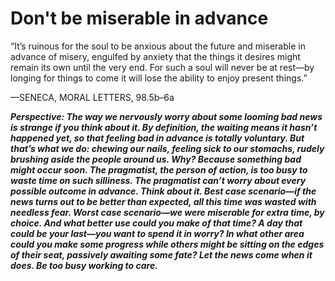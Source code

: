 # Don't be miserable in advance

“It’s ruinous for the soul to be anxious about the future and miserable in advance of misery, engulfed by anxiety that the things it desires might remain its own until the very end. For such a soul will never be at rest—by longing for things to come it will lose the ability to enjoy present things.”

—SENECA, MORAL LETTERS, 98.5b–6a

***Perspective: The way we nervously worry about some looming bad news is strange if you think about it. By definition, the waiting means it hasn’t happened yet, so that feeling bad in advance is totally voluntary. But that’s what we do: chewing our nails, feeling sick to our stomachs, rudely brushing aside the people around us. Why? Because something bad might occur soon. The pragmatist, the person of action, is too busy to waste time on such silliness. The pragmatist can’t worry about every possible outcome in advance. Think about it. Best case scenario—if the news turns out to be better than expected, all this time was wasted with needless fear. Worst case scenario—we were miserable for extra time, by choice. And what better use could you make of that time? A day that could be your last—you want to spend it in worry? In what other area could you make some progress while others might be sitting on the edges of their seat, passively awaiting some fate? Let the news come when it does. Be too busy working to care.***